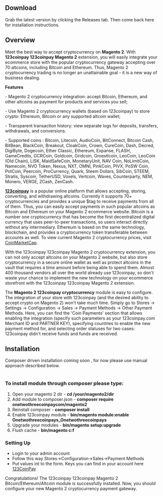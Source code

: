 <h2>Download</h2>
Grab the latest version by clicking the Releases tab. Then come back here for installation instructions.
<h2>Overview</h2>
<p dir="ltr"><span>Meet the best way to accept cryptocurrency on <strong>Magento 2</strong>. With <strong>123coinpay 123coinpay Magento 2</strong> extension, you will easily integrate your ecommerce store with the popular cryptocurrency gateway accepting over 70 altcoins, including Bitcoin and Ethereum. Thus, Magento 2 cryptocurrency trading is no longer an unattainable goal - it is a new way of business dealing.</span></p>
<p dir="ltr"><strong>Features</strong></p>
<p>- Magento 2 cryptocurrency integration: accept Bitcoin, Ethereum, and other altcoins as payment for products and services you sell;</p>
<p>- Use Magento 2 cryptocurrency wallets (based on 123coinpay) to store crypto: Ethereum, Bitcoin or any supported altcoin wallet;</p>
<p>- Transparent transaction history: view separate logs for deposits, transfers, withdrawals, and conversions.</p>
<p>- Supported coins : Bitcoin, Litecoin, AudioCoin, BitConnect, Bitcoin Cash, BitBean, BlackCoin, Breakout, CloakCoin, Crown, CureCoin, Dash, Decred, DigiByte, Dogecoin, Ether Classic, Ethereum, Expanse, FLASH, GameCredits, GCRCoin, Goldcoin, Gridcoin, Groestlcoin, LeoCoin, LeoCoin (Old Chain), LISK, MaidSafeCoin, MonetaryUnit, NAV Coin, NoLimitCoin, Namecoin, NVO Token, Nexus, NXT, OMNI, PinkCoin, PIVX, PoSW Coin, PotCoin, Peercoin, ProCurrency, Quark, Steem Dollars, SibCoin, STEEM, Stratis, Syscoin, TetherUSD, Voxels, Vertcoin, Waves, Counterparty, NEM, Monero, VERGE, ZCash, ZenCash.</p>
<p dir="ltr"><span><a href="https://123coinpay.com/" target="_blank"><strong>123coinpay</strong></a> is a popular online platform that allows accepting, storing, converting, and withdrawing altcoins. Currently it supports 70+ cryptocurrencies and provides a unique $tag to receive payments from all of them. Thus, you can easily accept payments in such popular altcoins as Bitcoin and Ethereum on your Magento 2 ecommerce website. Bitcoin is a number one cryptocurrency that has become the first decentralized digital currency that uses peer-to-peer transactions, so users interact directly without any intermediary. Ethereum is based on the same technology, blockchain, and provides a cryptocurrency token transferable between accounts as well. To view current Magento 2 cryptocurrency prices, visit </span><a href="https://coinmarketcap.com/"><span>CoinMarketCap</span></a><span>.</span></p>
<p dir="ltr"><span>With the 123coinpay 123coinpay Magento 2 cryptocurrency extension, you can not only accept altcoins on your Magento 2 website, but also store cryptocurrency in a secure online wallet as well as protect altcoins in the vault that requires a time amount before being able to spend them. Almost 400 thousand vendors all over the world already use 123coinpay, so don't waste your chance to implement the new technology on your ecommerce storefront with the 123coinpay 123coinpay Magento 2 extension.</span></p>
<p dir="ltr"><span>The <strong>Magento 2 123coinpay cryptocurrency</strong> module is easy to configure. The integration of your store with 123coinpay (and the desired ability to accept crypto on Magento 2) won't take much time. Simply go to Stores -&gt; Settings -&gt; Configuration -&gt; Sales -&gt; Payment Methods -&gt; Other Payment Methods. Here, you can find the 'Coin Payments' section that allows enabling the integration (specify such parameters as your 123coinpay.com Merchant ID and PARTNER KEY), specifying countries to enable the new payment method for, and selecting order statuses for two cases: 123coinpay didn't receive funds and funds are received.</span></p>

<h2>Installation</h2>
Composer driven installation coming soon , for now please use manual approach described below.<br /><br />

<h3>To install module through composer please type:</h3>
<ol>
    <li>Open your magento 2 dir - <strong>cd /your/magento2/dir</strong></li>
    <li>Add module to composer.json - <strong>composer require onetwothreecoinpaycom/magento2</strong></li>
    <li>Reinstall composer - <strong>composer install</strong></li>
    <li>Enable 123coinpay module - <strong>bin/magento module:enable Onetwothreecoinpays_Onetwothreecoinpays</strong></li>
    <li>Upgrade your modules - <strong>bin/magento setup:upgrade</strong></li>
    <li>Flush cache - <strong>bin/magento c:f</strong></li>
</ol>
<h3>Setting Up</h3>
<ul>
    <li>Login to your admin account</li>
    <li>Follow this way Stores->Configuration->Sales->Payment Methods</li>
    <li>Put values int to the form. Keys you can find in your account here <a href="https://123coinpay.com/">123CoinPay</a></li>
</ul>
Congratulations! The 123coinpay 123coinpay Magento 2 Bitcoin/Ethereum/Altcoin module is successfully installed. Now, you should configure your new Magento 2 cryptocurrency payment gateway.

